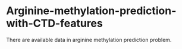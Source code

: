 # Arginine-methylation-prediction-with-CTD-features
There are available data in arginine methylation prediction problem.
